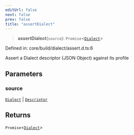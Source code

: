 ```yaml
---
editUrl: false
next: false
prev: false
title: "assertDialect"
---
```


> **assertDialect**(`source`): `Promise`\<[`Dialect`](/reference/dpkit/dialect/)\>

Defined in: core/build/dialect/assert.d.ts:6

Assert a Dialect descriptor (JSON Object) against its profile

## Parameters

### source

[`Dialect`](/reference/dpkit/dialect/) | [`Descriptor`](/reference/dpkit/descriptor/)

## Returns

`Promise`\<[`Dialect`](/reference/dpkit/dialect/)\>
